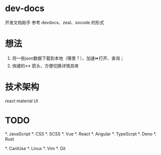# dev-docs
开发文档助手
参考 devdocs、zeal、socode 的形式

# 想法
1. 将一些json数据下载到本地（哪里？），加速⏩打开、查询；
2. 快键的↔️  箭头，方便切换详情具体




# 技术架构
react
material UI


# TODO
*. JavaScript
*. CSS
*. SCSS
*. Vue
*. React
*. Angular
*. TypeScrpt
*. Deno
*. Rust

*. CanIUse
*. Linux
*. Vim
*. Git




